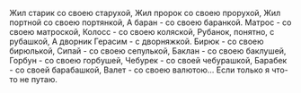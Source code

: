   Жил старик со своею старухой,
Жил пророк со своею прорухой,
Жил портной со своею портянкой,
А баран - со своею баранкой.
Матрос - со своею матроской,
Колосс - со своею коляской,
Рубанок, понятно, с рубашкой,
А дворник Герасим - с дворняжкой.
Бирюк - со своею бирюлькой,
Сипай - со своею сепулькой,
Баклан - со своею баклушей,
Горбун - со своею горбушей,
Чебурек - со своей чебурашкой,
Барабек - со своей барабашкой,
Валет - со своею валютою...
Если только я что-то не путаю.      